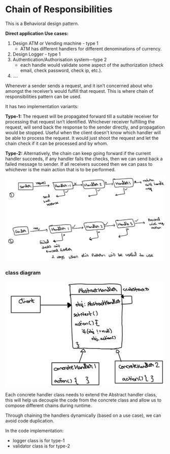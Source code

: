 # Chain of Responsibilities

This is a Behavioral design pattern.

**Direct application Use cases:**
1. Design ATM or Vending machine - type 1
    - ATM has different handlers for different denominations of currency.
2. Design Logger - type 1
3. Authentication/Authorisation system—type 2
    - each handle would validate some aspect of the authorization (check email, check password, check ip, etc.).
4. ....

Whenever a sender sends a request, and it isn’t concerned about who amongst the receiver’s would fulfill that request.
This is where chain of responsibilities pattern can be used.

It has two implementation variants:

**Type-1:** The request will be propagated forward till a suitable receiver for processing that request isn’t identified.
Whichever receiver fulfilling the request, will send back the response to the sender directly,
and propagation would be stopped.
Useful when the client doesn't know which handler will be able to process the request.
It would just shoot the request and let the chain check if it can be processed and by whom.

**Type-2:** Alternatively, the chain can keep going forward if the current handler succeeds, if any handler fails the
checks, then we can send back a failed message to sender.
If all receivers succeed then we can pass to whichever is the main action that is to be performed.

![cor_types.png](../../../../../resources/imgs/cor_types.png)

### class diagram

![cor_dig.png](../../../../../resources/imgs/cor_dig.png)

Each concrete handler class needs to extend the Abstract handler class, this will help us decouple the code from the
concrete class and allow us to compose different chains during runtime.

Through chaining the handlers dynamically (based on a use case), we can avoid code duplication.

In the code implementation:
- logger class is for type-1 
- validator class is for type-2
